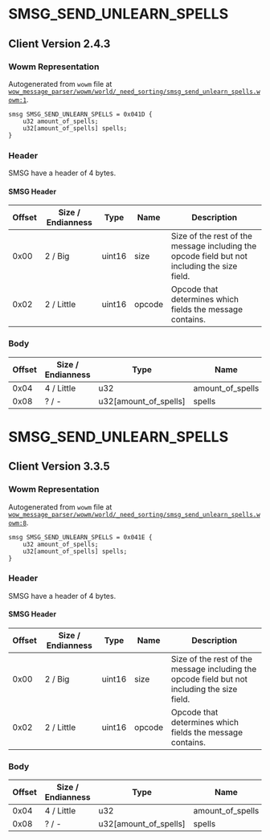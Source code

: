# SMSG_SEND_UNLEARN_SPELLS

## Client Version 2.4.3

### Wowm Representation

Autogenerated from `wowm` file at [`wow_message_parser/wowm/world/_need_sorting/smsg_send_unlearn_spells.wowm:1`](https://github.com/gtker/wow_messages/tree/main/wow_message_parser/wowm/world/_need_sorting/smsg_send_unlearn_spells.wowm#L1).
```rust,ignore
smsg SMSG_SEND_UNLEARN_SPELLS = 0x041D {
    u32 amount_of_spells;
    u32[amount_of_spells] spells;
}
```
### Header

SMSG have a header of 4 bytes.

#### SMSG Header

| Offset | Size / Endianness | Type   | Name   | Description |
| ------ | ----------------- | ------ | ------ | ----------- |
| 0x00   | 2 / Big           | uint16 | size   | Size of the rest of the message including the opcode field but not including the size field.|
| 0x02   | 2 / Little        | uint16 | opcode | Opcode that determines which fields the message contains.|

### Body

| Offset | Size / Endianness | Type | Name | Description | Comment |
| ------ | ----------------- | ---- | ---- | ----------- | ------- |
| 0x04 | 4 / Little | u32 | amount_of_spells |  |  |
| 0x08 | ? / - | u32[amount_of_spells] | spells |  |  |

# SMSG_SEND_UNLEARN_SPELLS

## Client Version 3.3.5

### Wowm Representation

Autogenerated from `wowm` file at [`wow_message_parser/wowm/world/_need_sorting/smsg_send_unlearn_spells.wowm:8`](https://github.com/gtker/wow_messages/tree/main/wow_message_parser/wowm/world/_need_sorting/smsg_send_unlearn_spells.wowm#L8).
```rust,ignore
smsg SMSG_SEND_UNLEARN_SPELLS = 0x041E {
    u32 amount_of_spells;
    u32[amount_of_spells] spells;
}
```
### Header

SMSG have a header of 4 bytes.

#### SMSG Header

| Offset | Size / Endianness | Type   | Name   | Description |
| ------ | ----------------- | ------ | ------ | ----------- |
| 0x00   | 2 / Big           | uint16 | size   | Size of the rest of the message including the opcode field but not including the size field.|
| 0x02   | 2 / Little        | uint16 | opcode | Opcode that determines which fields the message contains.|

### Body

| Offset | Size / Endianness | Type | Name | Description | Comment |
| ------ | ----------------- | ---- | ---- | ----------- | ------- |
| 0x04 | 4 / Little | u32 | amount_of_spells |  |  |
| 0x08 | ? / - | u32[amount_of_spells] | spells |  |  |

